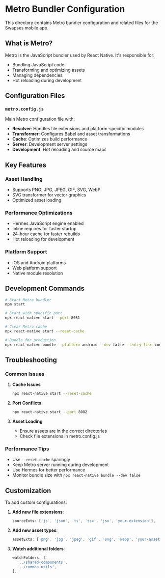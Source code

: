 # Metro Bundler Configuration

This directory contains Metro bundler configuration and related files for the Swapses mobile app.

## What is Metro?

Metro is the JavaScript bundler used by React Native. It's responsible for:
- Bundling JavaScript code
- Transforming and optimizing assets
- Managing dependencies
- Hot reloading during development

## Configuration Files

### `metro.config.js`
Main Metro configuration file with:
- **Resolver**: Handles file extensions and platform-specific modules
- **Transformer**: Configures Babel and asset transformations
- **Cache**: Optimizes build performance
- **Server**: Development server settings
- **Development**: Hot reloading and source maps

## Key Features

### Asset Handling
- Supports PNG, JPG, JPEG, GIF, SVG, WebP
- SVG transformer for vector graphics
- Optimized asset loading

### Performance Optimizations
- Hermes JavaScript engine enabled
- Inline requires for faster startup
- 24-hour cache for faster rebuilds
- Hot reloading for development

### Platform Support
- iOS and Android platforms
- Web platform support
- Native module resolution

## Development Commands

```bash
# Start Metro bundler
npm start

# Start with specific port
npx react-native start --port 8081

# Clear Metro cache
npx react-native start --reset-cache

# Bundle for production
npx react-native bundle --platform android --dev false --entry-file index.js --bundle-output android/app/src/main/assets/index.android.bundle --assets-dest android/app/src/main/res
```

## Troubleshooting

### Common Issues

1. **Cache Issues**
   ```bash
   npx react-native start --reset-cache
   ```

2. **Port Conflicts**
   ```bash
   npx react-native start --port 8082
   ```

3. **Asset Loading**
   - Ensure assets are in the correct directories
   - Check file extensions in metro.config.js

### Performance Tips

- Use `--reset-cache` sparingly
- Keep Metro server running during development
- Use Hermes for better performance
- Monitor bundle size with `npx react-native bundle --dev false`

## Customization

To add custom configurations:

1. **Add new file extensions**:
   ```javascript
   sourceExts: ['js', 'json', 'ts', 'tsx', 'jsx', 'your-extension'],
   ```

2. **Add new asset types**:
   ```javascript
   assetExts: ['png', 'jpg', 'jpeg', 'gif', 'svg', 'webp', 'your-asset'],
   ```

3. **Watch additional folders**:
   ```javascript
   watchFolders: [
     '../shared-components',
     '../common-utils',
   ],
   ``` 